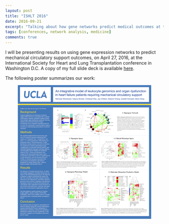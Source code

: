 ```yaml
---
layout: post
title: "ISHLT 2016"
date: 2016-09-21
excerpt: "Talking about how gene networks predict medical outcomes at the International Society for Heart and Lung Transplantation 2016 conference, in Washington D.C."
tags: [conferences, network analysis, medicine]
comments: true
---
```


I will be presenting results on using gene expression networks to predict mechanical circulatory support outcomes, on April 27, 2016, at the International Society for Heart and Lung Transplantation conference in Washington D.C. A copy of my full slide deck is available [here](https://drive.google.com/open?id=1vqbvuoytVa8-ecyX158ssOnvzKlJ81pL).

The following poster summarizes our work:

<figure>
	<a href="https://drive.google.com/open?id=1Ay3i1Zx1hRaYBZn-21lz9K07SJNSkPQG"><img src="../photos/Eigengene Poster 2015.png"></a>
</figure>


